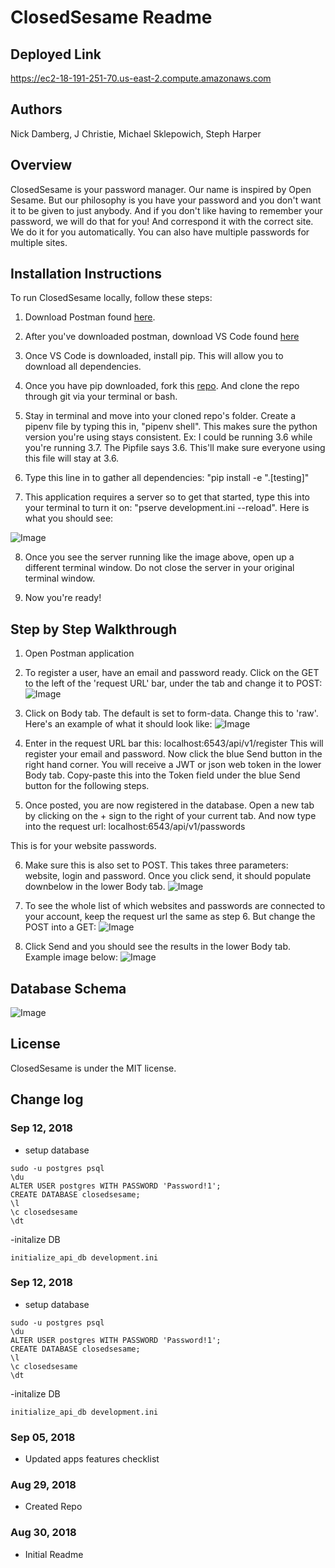 # ClosedSesame Readme

## Deployed Link
https://ec2-18-191-251-70.us-east-2.compute.amazonaws.com

## Authors
Nick Damberg, J Christie, Michael Sklepowich, Steph Harper

## Overview
ClosedSesame is your password manager. Our name is inspired by Open Sesame. But our philosophy is you have your password and you don't want it to be given to just anybody. And if you don't like having to remember your password, we will do that for you! And correspond it with the correct site. We do it for you automatically. You can also have multiple passwords for multiple sites.

## Installation Instructions
To run ClosedSesame locally, follow these steps:
1. Download Postman found [here](https://www.getpostman.com/apps).

2. After you've downloaded postman, download VS Code found [here](https://code.visualstudio.com/)

3. Once VS Code is downloaded, install pip. This will allow you to download all dependencies.

4. Once you have pip downloaded, fork this [repo](https://github.com/closedsesame). And clone the repo through git via your terminal or bash.

5. Stay in terminal and move into your cloned repo's folder. Create a pipenv file by typing this in, "pipenv shell". This makes sure the python version you're using stays consistent. Ex: I could be running 3.6 while you're running 3.7. The Pipfile says 3.6. This'll make sure everyone using this file will stay at 3.6.

6. Type this line in to gather all dependencies:
"pip install -e ".[testing]"

7. This application requires a server so to get that started, type this
into your terminal to turn it on: "pserve development.ini --reload". Here is what you should see:

![Image](assets/serverrunning.png)

8. Once you see the server running like the image above, open up a different terminal window. Do not close the server in your original terminal window.

9. Now you're ready!

## Step by Step Walkthrough
1. Open Postman application

2. To register a user, have an email and password ready. Click on the GET to the left of the 'request URL' bar, under the tab and change it to POST:
![Image](assets/PostChange.png)

3. Click on Body tab. The default is set to form-data. Change this to 'raw'. Here's an example of what it should look like:
![Image](assets/Post1.png)

4. Enter in the request URL bar this: localhost:6543/api/v1/register
This will register your email and password. Now click the blue Send button in the right hand corner. You will receive a JWT or json web token in the lower Body tab. Copy-paste this into the Token field under the blue Send button for the following steps.

5. Once posted, you are now registered in the database. Open a new tab by clicking on the + sign to the right of your current tab. And now type into the request url: localhost:6543/api/v1/passwords

This is for your website passwords.

6. Make sure this is also set to POST. This takes three parameters: website, login and password. Once you click send, it should populate downbelow in the lower Body tab.
![Image](assets/Post2.png)

7. To see the whole list of which websites and passwords are connected to your account, keep the request url the same as step 6. But change the POST into a GET:
![Image](assets/GetChange.png)

8. Click Send and you should see the results in the lower Body tab. Example image below:
![Image](assets/Post3.png)

## Database Schema
![Image](assets/DbSchema.jpg)

## License
ClosedSesame is under the MIT license.

## Change log
### Sep 12, 2018
- setup database
```
sudo -u postgres psql
\du
ALTER USER postgres WITH PASSWORD 'Password!1';
CREATE DATABASE closedsesame;
\l
\c closedsesame
\dt
```

-initalize DB
```
initialize_api_db development.ini
```

### Sep 12, 2018
- setup database
```
sudo -u postgres psql
\du
ALTER USER postgres WITH PASSWORD 'Password!1';
CREATE DATABASE closedsesame;
\l
\c closedsesame
\dt
```

-initalize DB
```
initialize_api_db development.ini
```

### Sep 05, 2018
- Updated apps features checklist

### Aug 29, 2018
- Created Repo

### Aug 30, 2018
- Initial Readme

